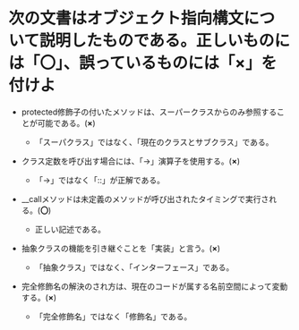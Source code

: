 # 次の文書はオブジェクト指向構文について説明したものである。正しいものには「〇」、誤っているものには「×」を付けよ

- protected修飾子の付いたメソッドは、スーパークラスからのみ参照することが可能である。(**×**)
  - 「スーパクラス」ではなく、「現在のクラスとサブクラス」である。

- クラス定数を呼び出す場合には、「->」演算子を使用する。(**×**)
  - 「->」ではなく「::」が正解である。

- __callメソッドは未定義のメソッドが呼び出されたタイミングで実行される。(**〇**)
  - 正しい記述である。

- 抽象クラスの機能を引き継ぐことを「実装」と言う。(**×**)
  - 「抽象クラス」ではなく、「インターフェース」である。

- 完全修飾名の解決のされ方は、現在のコードが属する名前空間によって変動する。(**×**)
  - 「完全修飾名」ではなく「修飾名」である。
